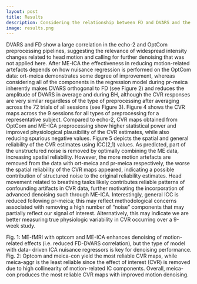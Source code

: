 ```yaml
---
layout: post
title: Results
description: Considering the relationship between FD and DVARS and the ICC analysis, a conservative ME-ICA denoising approach is the best way to reduce impact of motion without compromising reliability in CVR mapping. Otherwise, a conventional optcom approach is recommended, but with less reduction of motion effects.
image: results.png
---
```


DVARS and FD show a large correlation in the echo-2 and OptCom preprocessing pipelines, suggesting the relevance of widespread intensity changes related to head motion and calling for further denoising that was not applied here. After ME-ICA the effectiveness in reducing motion-related artefacts depends on how nuisance regression is performed on the OptCom data: ort-meica demonstrates some degree of improvement, whereas considering all of the components in the regression model during pr-meica inherently makes DVARS orthogonal to FD (see Figure 2) and reduces the amplitude of DVARS in average and during BH, although the CVR responses are very similar regardless of the type of preprocessing after averaging across the 72 trials of all sessions (see Figure 3). Figure 4 shows the CVR maps across the 9 sessions for all types of preprocessing for a representative subject. Compared to echo-2, CVR maps obtained from OptCom and ME-ICA preprocessing show higher statistical power and improved physiological plausibility of the CVR estimates, while also reducing spurious negative values. Figure 5 depicts the spatial and general reliability of the CVR estimates using ICC(2,1) values. As predicted, part of the unstructured noise is removed by optimally combining the ME data, increasing spatial reliability. However, the more motion artefacts are removed from the data with ort-meica and pr-meica respectively, the worse the spatial reliability of the CVR maps appeared, indicating a possible contribution of structured noise to the original reliability estimates. Head movement related to breathing tasks likely contributes reliable patterns of confounding artifacts in CVR data, further motivating the incorporation of advanced denoising such through ME-ICA. Interestingly, general ICC is reduced following pr-meica; this may reflect methodological concerns associated with removing a high number of “noise” components that may partially reflect our signal of interest. Alternatively, this may indicate we are better measuring true physiologic variability in CVR occurring over a 9-week study.

Fig. 1: ME-fMRI with optcom and ME-ICA enhances denoising of motion-related effects (i.e. reduced FD-DVARS correlation), but the type of model with data-
driven ICA nuisance regressors is key for denoising performance.
Fig. 2: Optcom and meica-con yield the most reliable CVR maps, while meica-aggr is the least reliable since the effect of interest (CVR) is removed due to high collinearity of motion-related IC components. Overall, meica-con produces the most reliable CVR maps with improved motion denoising.
